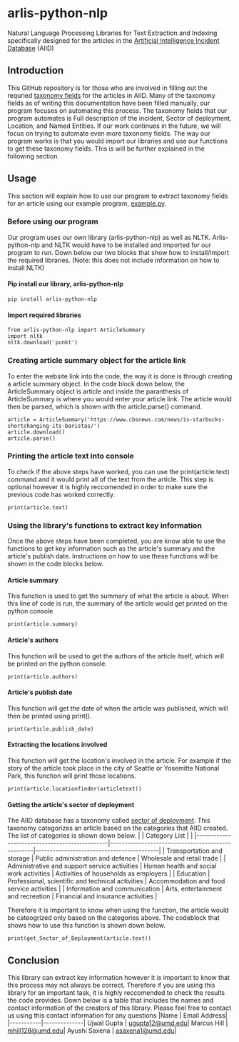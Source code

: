# arlis-python-nlp
Natural Language Processing Libraries for Text Extraction and Indexing specifically designed for the articles in the [Artificial Intelligence Incident Database](https://incidentdatabase.ai/) (AIID)

## Introduction
This GitHub repository is for those who are involved in filling out the requried [taxonomy fields](https://incidentdatabase.ai/taxonomy/cset) for the articles in AIID. Many of the taxonomy fields as of writing this documentation have been filled manually, our program focuses on automating this process. The taxonomy fields that our program automates is Full description of the incident, Sector of deployment, Location, and Named Entities. If our work continues in the future, we will focus on trying to automate even more taxonomy fields. The way our program works is that you would import our libraries and use our functions to get these taxonomy fields. This is will be further explained in the following section.

## Usage 
This section will explain how to use our program to extract taxonomy fields for an article using our example program, [example.py](https://github.com/UMD-ARLIS/arlis-python-nlp/blob/main/example.py).

### Before using our program 
Our program uses our own library (arlis-python-nlp) as well as NLTK. Arlis-python-nlp and NLTK would have to be installed and imported for our program to run. Down below our two blocks that show how to install/import the required libraries. (Note: this does not include information on how to install NLTK)

#### Pip install our library, arlis-python-nlp
```
pip install arlis-python-nlp
```
#### Import required libraries 
```
from arlis-python-nlp import ArticleSummary
import nltk
nltk.download('punkt')
```

### Creating article summary object for the article link 
To enter the website link into the code, the way it is done is through creating a article summary object. In the code block down below, the ArticleSummary object is article and inside the paranthesis of ArticleSummary is where you would enter your article link. The article would then be parsed, which is shown with the article.parse() command. 

```
article = ArticleSummary('https://www.cbsnews.com/news/is-starbucks-shortchanging-its-baristas/')
article.download()
article.parse() 
```

### Printing the article text into console 
To check if the above steps have worked, you can use the print(article.text) command and it would print all of the text from the article. This step is optional however it is highly reccomended in order to make sure the previous code has worked correctly. 

```
print(article.text)
```

### Using the library's functions to extract key information 
Once the above steps have been completed, you are know able to use the functions to get key information such as the article's summary and the article's publish date. Instructions on how to use these functions will be shown in the code blocks below.

#### Article summary
This function is used to get the summary of what the article is about. When this line of code is run, the summary of the article would get printed on the python console 

```
print(article.summary)
```

#### Article's authors
This function will be used to get the authors of the article itself, which will be printed on the python console.

```
print(article.authors)
```

#### Article's publish date
This function will get the date of when the article was published, which will then be printed using print().
```
print(article.publish_date)
```

#### Extracting the locations involved
This function will get the location's involved in the article. For example if the story of the article took place in the city of Seattle or Yosemitte National Park, this function will print those locations. 
```
print(article.locationfinder(articletext))
```

#### Getting the article's sector of deployment 
The AIID database has a taxonomy called [sector of deployment](https://incidentdatabase.ai/taxonomy/cset). This taxonomy categorizes an article based on the categories that AIID created. The list of categories is shown down below.
|                | Category List               |         |
|-----------------------------------------------|---------------------------------------------------|-------------------------------------------|
| Transportation and storage                    | Public administration and defence                 | Wholesale and retail trade                |
| Administrative and support service activities | Human health and social work activities           | Activities of households as employers     |
| Education                                     | Professional, scientific and technical activities | Accommodation and food service activities |
| Information and communication                 | Arts, entertainment and recreation                | Financial and insurance activities        |

Therefore it is important to know when using the function, the article would be cateogrized only based on the categories above. The codeblock that shows how to use this function is shown down below.
```
print(get_Sector_of_Deployment(article.text))
```




## Conclusion 
This library can extract key information however it is important to know that this process may not always be correct. Therefore if you are using this library for an important task, it is highly reccomended to check the results the code provides. Down below is a table that includes the names and contact information of the creators of this library. Please feel free to contact us using this contact information for any questions 
|Name       | Email Address|
|-----------|--------------|
Ujwal Gupta | ugupta12@umd.edu|
Marcus Hill | mhill128@umd.edu|
Ayushi Saxena | asaxena1@umd.edu|

